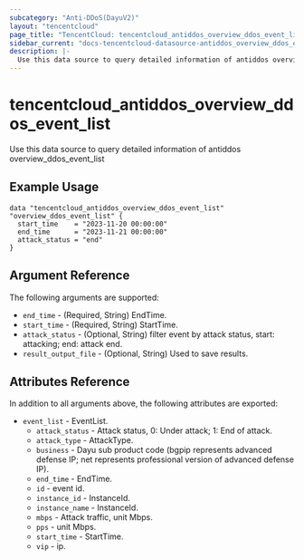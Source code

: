 ```yaml
---
subcategory: "Anti-DDoS(DayuV2)"
layout: "tencentcloud"
page_title: "TencentCloud: tencentcloud_antiddos_overview_ddos_event_list"
sidebar_current: "docs-tencentcloud-datasource-antiddos_overview_ddos_event_list"
description: |-
  Use this data source to query detailed information of antiddos overview_ddos_event_list
---
```


# tencentcloud_antiddos_overview_ddos_event_list

Use this data source to query detailed information of antiddos overview_ddos_event_list

## Example Usage

```hcl
data "tencentcloud_antiddos_overview_ddos_event_list" "overview_ddos_event_list" {
  start_time    = "2023-11-20 00:00:00"
  end_time      = "2023-11-21 00:00:00"
  attack_status = "end"
}
```

## Argument Reference

The following arguments are supported:

* `end_time` - (Required, String) EndTime.
* `start_time` - (Required, String) StartTime.
* `attack_status` - (Optional, String) filter event by attack status, start: attacking; end: attack end.
* `result_output_file` - (Optional, String) Used to save results.

## Attributes Reference

In addition to all arguments above, the following attributes are exported:

* `event_list` - EventList.
  * `attack_status` - Attack status, 0: Under attack; 1: End of attack.
  * `attack_type` - AttackType.
  * `business` - Dayu sub product code (bgpip represents advanced defense IP; net represents professional version of advanced defense IP).
  * `end_time` - EndTime.
  * `id` - event id.
  * `instance_id` - InstanceId.
  * `instance_name` - InstanceId.
  * `mbps` - Attack traffic, unit Mbps.
  * `pps` - unit Mbps.
  * `start_time` - StartTime.
  * `vip` - ip.



